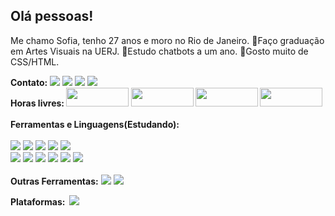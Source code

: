 
## Olá pessoas!
 Me chamo Sofia, tenho 27 anos e moro no Rio de Janeiro.
💫Faço graduação em Artes Visuais na UERJ.
💫Estudo chatbots a um ano. 
💫Gosto muito de CSS/HTML.

</div>
<tr>
<b>Contato:</b> 
  <a href= 'https://mail.google.com/mail/u/1/#inbox?compose=DmwnWrRqhKPBJGvsmgXZRRZWhPMNpvkvFjHfTPRNkhJCqhHVvbVfhVVsckCTFThnkjWkVjpZchVg'><img src="https://img.shields.io/badge/Gmail-D14836?style=for-the-badge&logo=gmail&logoColor=white"></a>
 <a href= 'https://www.linkedin.com/in/sofiabfigueira/'><img src="https://img.shields.io/badge/LinkedIn-0077B5?style=for-the-badge&logo=linkedin&logoColor=white"></a>
 <a href= 'https://discord.com/channels/@Sofia#9836'><img src="https://img.shields.io/badge/Discord-7289DA?style=for-the-badge&logo=discord&logoColor=white"></a>
 <a href= 'https://github.com/SofiaSBF/SofiaSBF'><img src="https://img.shields.io/badge/GitHub-100000?style=for-the-badge&logo=github&logoColor=white"></a>
</tr>
  <br>
<tr> 
<b>Horas livres:
 <img src="https://i.ibb.co/Wzsgkn7/Banner-git.png" height='30' width='100'>
 <img src="https://i.ibb.co/F8vGZpN/Escrever.png" height='30' width='100'>
 <img src="https://i.ibb.co/W0rkwTK/Cantar.png" height='30' width='100'>
 <img src="https://i.ibb.co/YtkXCrx/Ler.png" height='30' width='100'></b> 
 </tr>
  <br>
  </br>
<tr>
  <td>
<b>Ferramentas e Linguagens(Estudando):</b>
 </br></br>
   <div class="position-relative">
   <img src="https://bit.ly/3u62BMX" ></td>
  <img src="https://bit.ly/3IoLkDD"></td>
  <img src="https://img.shields.io/badge/Heroku-430098?style=for-the-badge&logo=heroku&logoColor=white"></td>
  <img src="https://i.ibb.co/sm6pGXF/Trello.png"></td>
  <img src="https://img.shields.io/badge/Duolingo-58CC02?style=for-the-badge&logo=Duolingo&logoColor=white"></td></br>
   <img src="https://img.shields.io/badge/Miro-050038?style=for-the-badge&logo=Miro&logoColor=white"></td>
  <img src="https://img.shields.io/badge/JavaScript-323330?style=for-the-badge&logo=javascript&logoColor=F7DF1E"></td>
  <img src="https://img.shields.io/badge/HTML-239120?style=for-the-badge&logo=html5&logoColor=white"></td>
 <img src="https://img.shields.io/badge/CSS-239120?&style=for-the-badge&logo=css&logoColor=white"></td>
 <img src="https://img.shields.io/badge/MySQL-00000F?style=for-the-badge&logo=mysql&logoColor=white"></td>
 <img src="https://img.shields.io/badge/Twilio-F22F46?style=for-the-badge&logo=Twilio&logoColor=white"></td>
 </tr>
 <br>
 </br>
<b>Outras Ferramentas:</b> 
<img src="https://img.shields.io/badge/Canva-%2300C4CC.svg?&style=for-the-badge&logo=Canva&logoColor=white">
<img src="https://img.shields.io/badge/Audacity-0000CC?style=for-the-badge&logo=audacity&logoColor=white">

<b>Plataformas:
 </a>
 <img src="">
 <img src="https://img.shields.io/badge/dialogflow-FF9800?style=for-the-badge&logo=dialogflow&logoColor=white"></b>
